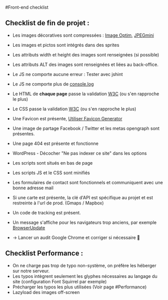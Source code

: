 #Front-end checklist

## Checklist de fin de projet :
* Les images décoratives sont compressées : [Image Optim](https://imageoptim.com/fr), [JPEGmini](https://www.jpegmini.com/)
* Les images et pictos sont intégrés dans des sprites
* Les attributs width et height des images sont renseignées (si possible)
* Les attributs ALT des images sont renseignées et liées au back-office.

* Le JS ne comporte aucune erreur : Tester avec jshint
* Le JS ne comporte plus de [console.log](https://www.npmjs.com/package/gulp-strip-debug)

* Le HTML de **chaque page** passe la validation [W3C](https://validator.w3.org/) (ou s'en rapproche le plus)
* Le CSS passe la validation [W3C](https://jigsaw.w3.org/css-validator/) (ou s'en rapproche le plus)

* Une Favicon est présente, [Utiliser Favicon Generator](https://realfavicongenerator.net/)
* Une image de partage Facebook / Twitter et les metas opengraph sont présentes.
* Une page 404 est présente et fonctionne
* WordPress - Décocher "Ne pas indexer ce site" dans les options

* Les scripts sont situés en bas de page
* Les scripts JS et le CSS sont minifiés
* Les formulaires de contact sont fonctionnels et communiquent avec une bonne adresse mail
* Si une carte est présente, la clé d'API est spécifique au projet et est restreinte à l'url de prod. (Gmaps / Mapbox)
* Un code de tracking est présent.

* Un message s'affiche pour les navigateurs trop anciens, par exemple [BrowserUpdate](https://browser-update.org/)

* -> Lancer un audit Google Chrome et corriger si nécessaire 🔨


## Checklist Performance :
* On ne charge pas trop de typo non-système, on préfère les héberger sur notre serveur.
* Les typos intègrent seulement les glyphes nécessaires au langage du site (configuration Font Squirrel par exemple)
* Précharger les typos les plus utilisées (Voir page #Performance)
* Lazyload des images off-screen